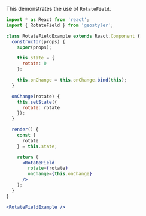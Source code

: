 <!--
 * Released under the BSD 2-Clause License
 *
 * Copyright © 2018-present, terrestris GmbH & Co. KG and GeoStyler contributors
 * All rights reserved.
 *
 * Redistribution and use in source and binary forms, with or without
 * modification, are permitted provided that the following conditions are met:
 *
 * * Redistributions of source code must retain the above copyright notice,
 *   this list of conditions and the following disclaimer.
 *
 * * Redistributions in binary form must reproduce the above copyright notice,
 *   this list of conditions and the following disclaimer in the documentation
 *   and/or other materials provided with the distribution.
 *
 * THIS SOFTWARE IS PROVIDED BY THE COPYRIGHT HOLDERS AND CONTRIBUTORS "AS IS"
 * AND ANY EXPRESS OR IMPLIED WARRANTIES, INCLUDING, BUT NOT LIMITED TO, THE
 * IMPLIED WARRANTIES OF MERCHANTABILITY AND FITNESS FOR A PARTICULAR PURPOSE
 * ARE DISCLAIMED. IN NO EVENT SHALL THE COPYRIGHT HOLDER OR CONTRIBUTORS BE
 * LIABLE FOR ANY DIRECT, INDIRECT, INCIDENTAL, SPECIAL, EXEMPLARY, OR
 * CONSEQUENTIAL DAMAGES (INCLUDING, BUT NOT LIMITED TO, PROCUREMENT OF
 * SUBSTITUTE GOODS OR SERVICES; LOSS OF USE, DATA, OR PROFITS; OR BUSINESS
 * INTERRUPTION) HOWEVER CAUSED AND ON ANY THEORY OF LIABILITY, WHETHER IN
 * CONTRACT, STRICT LIABILITY, OR TORT (INCLUDING NEGLIGENCE OR OTHERWISE)
 * ARISING IN ANY WAY OUT OF THE USE OF THIS SOFTWARE, EVEN IF ADVISED OF THE
 * POSSIBILITY OF SUCH DAMAGE.
 *
-->

This demonstrates the use of `RotateField`.

```jsx
import * as React from 'react';
import { RotateField } from 'geostyler';

class RotateFieldExample extends React.Component {
  constructor(props) {
    super(props);

    this.state = {
      rotate: 0
    };

    this.onChange = this.onChange.bind(this);
  }

  onChange(rotate) {
    this.setState({
      rotate: rotate
    });
  }

  render() {
    const {
      rotate
    } = this.state;

    return (
      <RotateField
        rotate={rotate}
        onChange={this.onChange}
      />
    );
  }
}

<RotateFieldExample />
```
